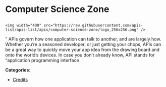 # Computer Science Zone<p align="center">
    <img width="400" src="https://raw.githubusercontent.com/apis-list/apis-list/apis/computer-science-zone/logo_256x256.png" />
</p>

&#8221; APIs govern how one application can talk to another, and are largely how. Whether you&#8217;re a seasoned developer, or just getting your chops, APIs can be a great way to quickly move your app idea from the drawing board and onto the world&#8217;s devices. In case you don&#8217;t already know, API stands for &#8220;application programming interface

**Categories**:

- [Credits](https://github/apis-list/apis-list#credits)





